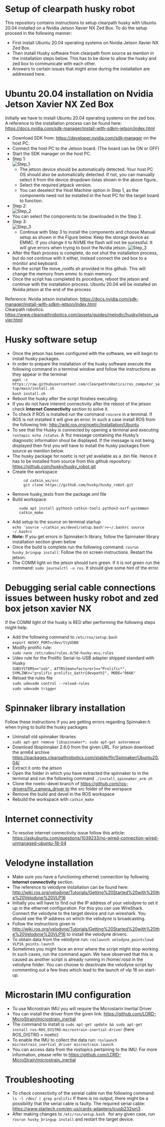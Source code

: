 # Setup of clearpath husky robot
This repository contains instructions to setup clearpath husky with Ubuntu 20.04 installed on a Nvidia Jetson Xavier NX Zed Box. To do the setup proceed in the following manner:  
* First install Ubuntu 20.04 operating systems on Nvidia Jetson Xavier NX Zed Box.
* Then install Husky software from clearpath from source as mention in the installation steps below. This has to be done to allow the husky and zed box to communicate with each other.
* Answers to certain issues that might arise during the installation are addressed here.

# Ubuntu 20.04 installation on Nvidia Jetson Xavier NX Zed Box
Initially we have to install Ubuntu 20.04 operating systems on the zed box. A reference to the installation process can be found here: https://docs.nvidia.com/sdk-manager/install-with-sdkm-jetson/index.html 
* Download SDK from: https://developer.nvidia.com/sdk-manager on the host PC.
* Connect the host PC to the Jetson board. (The board can be ON or OFF)
* Start the SDK manager on the host PC.
* Step 1:  
  ![Step_1](Images/jetson-step1-mid.png)
    * The jetson device should  be automatically detected. Your host PC OS should also be automatically detected. If not, you can manually select it from the device dropdown listas shown in the above figure..
    * Select the required jetpack version.
    * You can deselect the Host Machine option in Step 1, as the components need not be installed in the host PC for the target board to function.
* Step 2:  
  ![Step_2](Images/jetson-step2-mid.png)
* You can select the components to be downloaded in the Step 2.
* Step 3:  
  ![Step_3](Images/jetson-step3-mid.png)
  * Continue with Step 3 to install the components and choose Manual setup as shown in the Figure below. Keep the storage device as EMMC. If you change it to NVME the flash will not be sucessful. It will give errors when trying to boot the Nvidia jetson.
  ![Step_3](Images/jetson-flash-manual1.png)
* After the flash process is complete, do not shut  the installation process, but do not continue with it either, instead connect the zed box to a monitor and keyboard.
* Run the script file move_rootfs.sh provided in this github. This will change the memory from emmc to main memory.
* Once the script has completed its procedure, reboot the jetson and continue with the installation process.
Ubuntu 20.04 will be installed on Nvidia jetson at the end of the process

Reference:
Nvidia jetson installation: https://docs.nvidia.com/sdk-manager/install-with-sdkm-jetson/index.html   
Clearpath robotics: https://www.clearpathrobotics.com/assets/guides/melodic/husky/jetson_xavier.html

# Husky software setup
* Once the jetson has been configured with the software, we will begin to install husky packages.
* In order to prepare the installation of the husky software execute the following command in a terminal window and follow the instructions as they appear in the terminal  
  `wget -c https://raw.githubusercontent.com/clearpathrobotics/ros_computer_setup/main/install.sh`  
  `bash install.sh`
* Reboot the husky after the script finishes executing.
* If you do not have interent connectivity after the reboot of the jetson check **Internet Connectivity** section to solve it.
* To check if ROS is installed run the command `roscore` in a terminal. If ROS is not installed it will give an error. In such a case install ROS from the following link: http://wiki.ros.org/noetic/Installation/Ubuntu
* To see that the Husky is connected by opening a terminal and executing `rostopic echo /status`. A 1hz message containing the Husky’s diagnostic information shoul be displayed. If the message is not being displayed then first you will have to install the husky packages from source as mention below.
* The husky package for noetic is not yet available as a .bin file. Hence it has to be installed from source from this github repository: https://github.com/husky/husky_robot.git
* Create the workspace
  ```  cd mkdir -p catkin_ws/src 
       cd catkin_ws/src 
       git clone https://github.com/husky/husky_robot.git 
* Remove husky_tests from the package.xml file
* Build workspace
    ```cd ~/catkin_ws/ rosdep install --from-paths src --ignore-src -r -y 
       sudo apt install python3-catkin-tools python3-osrf-pycommon 
       catkin_make
* Add setup to the source on terminal startup   
      ` echo 'source ~/catkin_ws/devel/setup.bash'>>~/.bashrc source ~/.bashrc `
* **Note:** If you get errors in Spinnaker.h library, follow the Spinnaker library installation section given below
* Once the build is complete run the following command: `rosrun husky_bringup install`. Follow the on screen instructions. Restart the jetson.
* The COMM light on the jetson should turn green. If it is not green run the command: `sudo journalctl -u ros`. It should give some hint of the error.
  

# Debugging serial cable connections issues between husky robot and zed box jetson xavier NX
If the COMM light of the husky is RED after performing the following steps might help.
* Add the following command to `/etc/ros/setup.bash `    
  `export HUSKY_PORT=/dev/ttyUSB0`
* Modify prolific rule:  
  `sudo nano /etc/udev/rules.d/50-husky-mcu.rules`
* Udev rule for the Prolific Serial-to-USB adapter shipped standard with Husky  
     `SUBSYSTEMS=="usb", ATTRS{manufacturer}=="Prolific*", SYMLINK+="prolific prolific_$attr{devpath}", MODE="0666"`
* Reload the rules file  
  `sudo udevadm control --reload-rules`  
  `sudo udevadm trigger`

# Spinnaker library installation
Follow these instructions if you are getting errors regarding Spinnaker.h when trying to build the husky packages
* Uninstall old spinnaker libraries  
  `sudo apt-get remove libspinnaker*; sudo apt-get autoremove`
* Download libspinnaker 2.6.0 from the given URL. For jetson download the arm64 archive https://packages.clearpathrobotics.com/stable/flir/Spinnaker/Ubuntu20.04/ 
* Extract it onto the jetson
* Open the folder in which you have extracted the spinnaker to in the terminal and run the following command
  `./install_spinnaker_arm.sh`
* Clone the noetic-devel branch of https://github.com/ros-drivers/flir_camera_driver to the src folder of the worspace
* Remove the build and devel in the ROS workspace
* Rebuild the workspace with `catkin_make`

# Internet connectivity 
* To resolve internet connectivity issue follow this article: https://askubuntu.com/questions/1039233/no-wired-connection-wired-unmanaged-ubuntu-18-04

# Velodyne installation
* Make sure you have a functioning ethernet connection by following **Internet connectivity** section.
* The reference to velodyne installation can be found here: http://wiki.ros.org/velodyne/Tutorials/Getting%20Started%20with%20the%20Velodyne%20VLP16
* Initially you will have to find out the IP address of your velodyne to set it up in the ethernet configuration. For this you can use WireShark. Connect the velodyne to the target device and run wireshark. You should see the IP address on which the velodyne is broadcasting.
* Follow the instructions given in http://wiki.ros.org/velodyne/Tutorials/Getting%20Started%20with%20the%20Velodyne%20VLP16 to install the velodyne drivers.
* To obtain data from the velodyne run: `roslaunch velodyne_pointcloud VLP16_points.launch`
* Sometimes you might face an error where the script might stop working. In such cases, run the command again. We have observed that this is caused as another script is already running in /home/.rosd in the velodyne folder. You can choose to deactivate the velodyne script by commenting out a few lines which lead to the launch of vlp 16 on start-up.

# Microstarin IMU configuration
* To use Microstrain IMU you will require the Microstarin Inertial Driver
* You can install the driver from the given link: https://github.com/LORD-MicroStrain/microstrain_inertial
* The command to install is `sudo apt-get update && sudo apt-get install ros-ROS_DISTRO-microstrain-inertial-driver` (here ROS_DISTRO = noetic)
* To enable the IMU to collect the data run: `roslaunch microstrain_inertial_driver microstrain.launch`
* You can access data from the rostopics pertaining to the IMU. For more information, please refer to https://github.com/LORD-MicroStrain/microstrain_inertial

# Troubleshooting
* To check connectivity of the sereial cable run the following command:
  `ls -l /dev/ | grep prolific`
  If there is no output, there might be a possibility that the serial cable is faulty. The required serial cable: https://www.startech.com/en-us/cards-adapters/icusb232sm3 .
* After making changes to `/etc/ros/setup.bash ` for any given case, run `rosrun husky_bringup install` and restart the target device.

